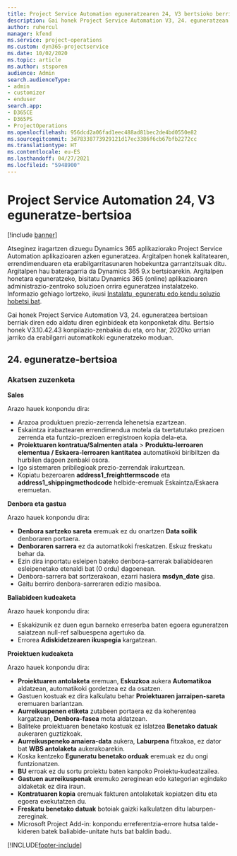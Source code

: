 ```yaml
---
title: Project Service Automation eguneratzearen 24, V3 bertsioko berrikuntzak edo aldaketak
description: Gai honek Project Service Automation V3, 24. eguneratzean erabilgarri dauden eginbideak eta konponketak ditu.
author: ruhercul
manager: kfend
ms.service: project-operations
ms.custom: dyn365-projectservice
ms.date: 10/02/2020
ms.topic: article
ms.author: stsporen
audience: Admin
search.audienceType:
- admin
- customizer
- enduser
search.app:
- D365CE
- D365PS
- ProjectOperations
ms.openlocfilehash: 956dcd2a06fad1eec488ad81bec2de4bd0550e82
ms.sourcegitcommit: 3d78338773929121d17ec3386f6cb67bfb2272cc
ms.translationtype: HT
ms.contentlocale: eu-ES
ms.lasthandoff: 04/27/2021
ms.locfileid: "5948900"
---
```

# <a name="project-service-automation-update-release-24-v3"></a>Project Service Automation 24, V3 eguneratze-bertsioa

[!include [banner](../includes/psa-now-project-operations.md)]

Atseginez iragartzen dizuegu Dynamics 365 aplikaziorako Project Service Automation aplikazioaren azken eguneratzea. Argitalpen honek kalitatearen, errendimenduaren eta erabilgarritasunaren hobekuntza garrantzitsuak ditu. Argitalpen hau bateragarria da Dynamics 365 9.x bertsioarekin. Argitalpen honetara eguneratzeko, bisitatu Dynamics 365 (online) aplikazioaren administrazio-zentroko soluzioen orrira eguneratzea instalatzeko. Informazio gehiago lortzeko, ikusi [Instalatu, eguneratu edo kendu soluzio hobetsi bat](/power-platform/admin/install-remove-preferred-solution).

Gai honek Project Service Automation V3, 24. eguneratzea bertsioan berriak diren edo aldatu diren eginbideak eta konponketak ditu. Bertsio honek V3.10.42.43 konpilazio-zenbakia du eta, oro har, 2020ko urrian jarriko da erabilgarri automatikoki eguneratzeko moduan.

## <a name="update-release-24"></a>24. eguneratze-bertsioa

### <a name="bug-fixes"></a>Akatsen zuzenketa

**Sales**

Arazo hauek konpondu dira:

- Arazoa produktuen prezio-zerrenda lehenetsia ezartzean.
- Eskaintza irabaztearen errendimendua motela da txertatutako prezioen zerrenda eta funtzio-prezioen erregistroen kopia dela-eta.
- **Proiektuaren kontratua/Salmenten atala** > **Produktu-lerroaren elementua / Eskaera-lerroaren kantitatea** automatikoki biribiltzen da hurbilen dagoen zenbaki osora.
- Igo sistemaren pribilegioak prezio-zerrendak irakurtzean.
- Kopiatu bezeroaren **address1_freighttermscode** eta **address1_shippingmethodcode** helbide-eremuak Eskaintza/Eskaera eremuetan. 


**Denbora eta gastua**

Arazo hauek konpondu dira:

- **Denbora sartzeko sareta** eremuak ez du onartzen **Data soilik** denboraren portaera.
- **Denboraren sarrera** ez da automatikoki freskatzen. Eskuz freskatu behar da.
- Ezin dira inportatu esleipen bateko denbora-sarrerak baliabidearen esleipenetako etenaldi bat (0 ordu) dagoenean.
- Denbora-sarrera bat sortzerakoan, ezarri hasiera **msdyn_date** gisa.
- Gaitu berriro denbora-sarreraren edizio masiboa.

**Baliabideen kudeaketa**

Arazo hauek konpondu dira:

- Eskakizunik ez duen egun barneko erreserba baten egoera eguneratzen saiatzean null-ref salbuespena agertuko da.
- Errorea **Adiskidetzearen ikuspegia** kargatzean.


**Proiektuen kudeaketa**

Arazo hauek konpondu dira:

- **Proiektuaren antolaketa** eremuan, **Eskuzkoa** aukera **Automatikoa** aldatzean, automatikoki gordetzea ez da osatzen.
- Gastuen kostuak ez dira kalkulatu behar **Proiektuaren jarraipen-sareta** eremuaren bariantzan.
- **Aurreikuspenen etiketa** zutabeen portaera ez da koherentea kargatzean, **Denbora-fasea** mota aldatzean.
- Baliteke proiektuaren benetako kostuak ez islatzea **Benetako datuak** aukeraren guztizkoak.
- **Aurreikuspeneko amaiera-data** aukera, **Laburpena** fitxakoa, ez dator bat **WBS antolaketa** aukerakoarekin.
- Koska kentzeko **Eguneratu benetako orduak** eremuak ez du ongi funtzionatzen.
- **BU** erroak ez du sortu proiektu baten kanpoko Proiektu-kudeatzailea.
- **Gastuen aurreikuspenak** eremuko zereginean edo kategorian egindako aldaketak ez dira iraun.
- **Kontratuaren kopia** eremuak fakturen antolaketak kopiatzen ditu eta egoera exekutatzen du.
- **Freskatu benetako datuak** botoiak gaizki kalkulatzen ditu laburpen-zereginak.
- Microsoft Project Add-in: konpondu erreferentzia-errore hutsa talde-kideren batek baliabide-unitate huts bat baldin badu.



[!INCLUDE[footer-include](../includes/footer-banner.md)]